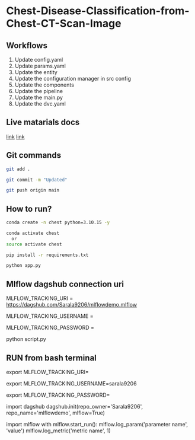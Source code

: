 # Chest-Disease-Classification-from-Chest-CT-Scan-Image


## Workflows

1. Update config.yaml
2. Update params.yaml
3. Update the entity
4. Update the configuration manager in src config
5. Update the components
6. Update the pipeline 
7. Update the main.py
8. Update the dvc.yaml 



## Live matarials docs

[link](https://drive.google.com/drive/folders/1Zmu_r35QFpxAcBPAB4LphFX1cN1wXYVL?usp=drive_link)
[link](https://drive.google.com/)

## Git commands

```bash
git add .

git commit -m "Updated"

git push origin main
```

## How to run?

```bash
conda create -n chest python=3.10.15 -y
```

```bash
conda activate chest
  or
source activate chest
```

```bash
pip install -r requirements.txt
```

```bash
python app.py
```

## Mlflow dagshub connection uri
MLFLOW_TRACKING_URI = https://dagshub.com/Sarala9206/mlflowdemo.mlflow

MLFLOW_TRACKING_USERNAME = 

MLFLOW_TRACKING_PASSWORD = 

python script.py

## RUN from bash terminal

export MLFLOW_TRACKING_URI=

export MLFLOW_TRACKING_USERNAME=sarala9206 

export MLFLOW_TRACKING_PASSWORD=


import dagshub
dagshub.init(repo_owner='Sarala9206', repo_name='mlflowdemo', mlflow=True)

import mlflow
with mlflow.start_run():
  mlflow.log_param('parameter name', 'value')
  mlflow.log_metric('metric name', 1)


